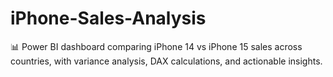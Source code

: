 # iPhone-Sales-Analysis
📊 Power BI dashboard comparing iPhone 14 vs iPhone 15 sales across countries, with variance analysis, DAX calculations, and actionable insights.
